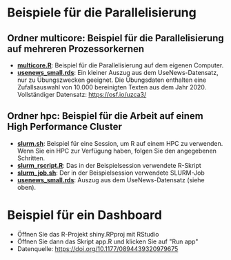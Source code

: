 # Beispiele für die Parallelisierung

## Ordner multicore: Beispiel für die Parallelisierung auf mehreren Prozessorkernen

- **[multicore.R](multicore.R)**: Beispiel für die Parallelisierung auf dem eigenen Computer.
- **[usenews_small.rds](usenews_small.rds)**: Ein kleiner Auszug aus dem UseNews-Datensatz, nur zu Übungszwecken geeignet. Die Übungsdaten enthalten eine Zufallsauswahl von 10.000 bereinigten Texten aus dem Jahr 2020. Vollständiger Datensatz: https://osf.io/uzca3/

## Ordner hpc: Beispiel für die Arbeit auf einem High Performance Cluster

- **[slurm.sh](slurm.sh)**: Beispiel für eine Session, um R auf einem HPC zu verwenden. Wenn Sie ein HPC zur Verfügung haben, folgen Sie den angegebenen Schritten.
- **[slurm_rscript.R](slurm_rscript.R)**: Das in der Beispielsession verwendete R-Skript
- **[slurm_job.sh](slurm_job.sh)**: Der in der Beispielsession verwendete SLURM-Job
- **[usenews_small.rds](usenews_small.rds)**: Auszug aus dem UseNews-Datensatz (siehe oben).


# Beispiel für ein Dashboard

- Öffnen Sie das R-Projekt shiny.RPproj mit RStudio
- Öffnen Sie dann das Skript app.R und klicken Sie auf "Run app"
- Datenquelle: https://doi.org/10.1177/0894439320979675
